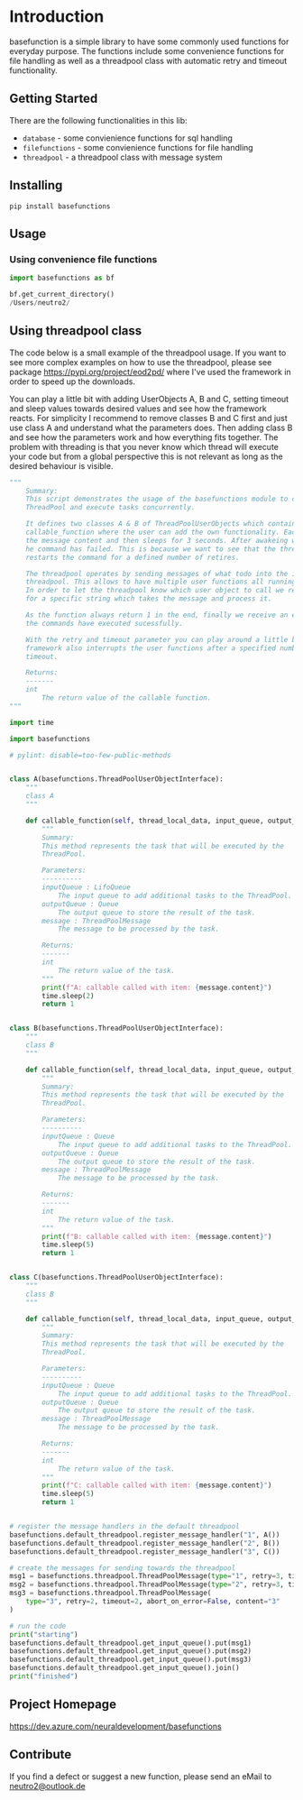 # Introduction

basefunction is a simple library to have some commonly used functions for everyday purpose.  The functions include some
convenience functions for file handling as well as a threadpool class with automatic retry and timeout functionality.  

## Getting Started

There are the following functionalities in this lib:

- `database` - some convienience functions for sql handling
- `filefunctions` - some convienience functions for file handling
- `threadpool` - a threadpool class with message system

## Installing

```
pip install basefunctions
```

## Usage

### Using convenience file functions

```python
import basefunctions as bf

bf.get_current_directory()
/Users/neutro2/
```

## Using threadpool class

The code below is a small example of the threadpool usage. If you want to see more complex examples 
on how to use the threadpool, please see package <https://pypi.org/project/eod2pd/> where I've used 
the framework in order to speed up the downloads.

You can play a little bit with adding UserObjects A, B and C, setting timeout and sleep values 
towards desired values and see how the framework reacts. For simplicity I recommend to remove 
classes B and C first and just use class A and understand what the parameters does. Then adding 
class B and see how the parameters work and how everything fits together. The problem with 
threading is that you never know which thread will execute your code but from a global perspective
this is not relevant as long as the desired behaviour is visible.  

```python
"""
    Summary:
    This script demonstrates the usage of the basefunctions module to create a
    ThreadPool and execute tasks concurrently.

    It defines two classes A & B of ThreadPoolUserObjects which contains the working functions
    callable_function where the user can add the own functionality. Each working function prints
    the message content and then sleeps for 3 seconds. After awakeing we return 1 to signal that
    he command has failed. This is because we want to see that the threadpool automatically
    restarts the command for a defined number of retires.

    The threadpool operates by sending messages of what todo into the input queues of the
    threadpool. This allows to have multiple user functions all running with the same thread pool.
    In order to let the threadpool know which user object to call we register message handlers
    for a specific string which takes the message and process it.

    As the function always return 1 in the end, finally we receive an error message that none of
    the commands have executed sucessfully.

    With the retry and timeout parameter you can play around a little bit and see that the
    framework also interrupts the user functions after a specified number of seconds and reports a
    timeout.

    Returns:
    -------
    int
        The return value of the callable function.
"""

import time

import basefunctions

# pylint: disable=too-few-public-methods


class A(basefunctions.ThreadPoolUserObjectInterface):
    """
    class A
    """

    def callable_function(self, thread_local_data, input_queue, output_queue, message) -> int:
        """
        Summary:
        This method represents the task that will be executed by the
        ThreadPool.

        Parameters:
        ----------
        inputQueue : LifoQueue
            The input queue to add additional tasks to the ThreadPool.
        outputQueue : Queue
            The output queue to store the result of the task.
        message : ThreadPoolMessage
            The message to be processed by the task.

        Returns:
        -------
        int
            The return value of the task.
        """
        print(f"A: callable called with item: {message.content}")
        time.sleep(2)
        return 1


class B(basefunctions.ThreadPoolUserObjectInterface):
    """
    class B
    """

    def callable_function(self, thread_local_data, input_queue, output_queue, message) -> int:
        """
        Summary:
        This method represents the task that will be executed by the
        ThreadPool.

        Parameters:
        ----------
        inputQueue : Queue
            The input queue to add additional tasks to the ThreadPool.
        outputQueue : Queue
            The output queue to store the result of the task.
        message : ThreadPoolMessage
            The message to be processed by the task.

        Returns:
        -------
        int
            The return value of the task.
        """
        print(f"B: callable called with item: {message.content}")
        time.sleep(5)
        return 1


class C(basefunctions.ThreadPoolUserObjectInterface):
    """
    class B
    """

    def callable_function(self, thread_local_data, input_queue, output_queue, message) -> int:
        """
        Summary:
        This method represents the task that will be executed by the
        ThreadPool.

        Parameters:
        ----------
        inputQueue : Queue
            The input queue to add additional tasks to the ThreadPool.
        outputQueue : Queue
            The output queue to store the result of the task.
        message : ThreadPoolMessage
            The message to be processed by the task.

        Returns:
        -------
        int
            The return value of the task.
        """
        print(f"C: callable called with item: {message.content}")
        time.sleep(5)
        return 1


# register the message handlers in the default threadpool
basefunctions.default_threadpool.register_message_handler("1", A())
basefunctions.default_threadpool.register_message_handler("2", B())
basefunctions.default_threadpool.register_message_handler("3", C())

# create the messages for sending towards the threadpool
msg1 = basefunctions.threadpool.ThreadPoolMessage(type="1", retry=3, timeout=3, content="1")
msg2 = basefunctions.threadpool.ThreadPoolMessage(type="2", retry=3, timeout=2, content="2")
msg3 = basefunctions.threadpool.ThreadPoolMessage(
    type="3", retry=2, timeout=2, abort_on_error=False, content="3"
)

# run the code
print("starting")
basefunctions.default_threadpool.get_input_queue().put(msg1)
basefunctions.default_threadpool.get_input_queue().put(msg2)
basefunctions.default_threadpool.get_input_queue().put(msg3)
basefunctions.default_threadpool.get_input_queue().join()
print("finished")
```

## Project Homepage

<https://dev.azure.com/neuraldevelopment/basefunctions>

## Contribute

If you find a defect or suggest a new function, please send an eMail to <neutro2@outlook.de>

